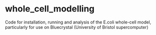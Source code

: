 # whole_cell_modelling

Code for installation, running and analysis of the E.coli whole-cell model, particularly for use on Bluecrystal (University of Bristol supercomputer)
